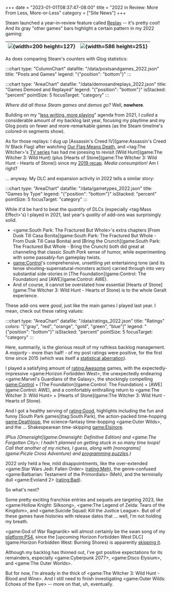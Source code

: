 +++
date = "2023-01-01T08:37:47-08:00"
title = "2022 in Review: More From Less, More-or-Less"
category = ["Site News"]
+++

Steam launched a year-in-review feature called <a href="https://store.steampowered.com/replay">Replay</a> -- it's pretty cool!  And its gray "other games" bars highlight a certain pattern in my 2022 gaming:

| ![](%site.BaseURL%2022_steamreplay-count.png){width=200 height=127} | ![](%site.BaseURL%2022_steamreplay-timeline.png){width=586 height=251} |
| - | - |

As does comparing Steam's counters with Glog statistics:

:::chart
type: "ColumnChart"
datafile: "/data/postsandgames_2022.json"
title: "Posts and Games"
legend: "{\"position\": \"bottom\"}"
:::

:::chart
type: "AreaChart"
datafile: "/data/demosandreplays_2022.json"
title: "Games Demoed and Replayed"
legend: "{\"position\": \"bottom\"}"
isStacked: "percent"
pointSize: 5
focusTarget: "category"
:::

<i>Where did all those Steam games and demos go?</i>  Well, <b>nowhere</b>.

Building on my "[less writing, more playing](%site.BaseURL%2022/01/01/2021-in-review-not-dead-yet/)" agenda from 2021, I <i>culled</i> a considerable amount of my backlog last year, focusing my playtime and my Glog posts on fewer and more-remarkable games (as the Steam timeline's colored-in segments show).

As for those replays: I dug up [Assassin's Creed IV](game:Assassin's Creed IV Black Flag) after watching <a href="https://www.imdb.com/title/tt11000902/">Our Flag Means Death</a>, and <tag:The Witcher>'s <a href="https://www.imdb.com/title/tt5180504/">TV series</a> has had me jonesing to revisit [Wild Hunt](game:The Witcher 3: Wild Hunt) (plus [Hearts of Stone](game:The Witcher 3: Wild Hunt - Hearts of Stone)) since my [2019 recap](%site.BaseURL%2020/01/01/2019-in-review-less-isnt-more/).  <i>Media consumption!</i>  Am I right?

... anyway.  My DLC and expansion activity in 2022 tells a similar story:

:::chart
type: "AreaChart"
datafile: "/data/gametypes_2022.json"
title: "Games by Type"
legend: "{\"position\": \"bottom\"}"
isStacked: "percent"
pointSize: 5
focusTarget: "category"
:::

While it'd be hard to beat the <i>quantity</i> of DLCs (especially <tag:Mass Effect>'s) I played in 2021, last year's <i>quality</i> of add-ons was surprisingly solid.

* <game:South Park: The Fractured But Whole>'s extra chapters [From Dusk Till Casa Bonita](game:South Park: The Fractured But Whole - From Dusk Till Casa Bonita) and [Bring the Crunch](game:South Park: The Fractured But Whole - Bring the Crunch) both did great at channeling that classic <i>South Park</i> sense of humor, while experimenting with some passably-fun gameplay twists.
* <game:Control>'s comprehensive, unsettling yet entertaining tone (and its tense shooting-supernatural-monsters action) carried through into very substantial side-stories in [The Foundation](game:Control: The Foundation) and [AWE](game:Control: AWE).
* And of course, it cannot be overstated how essential [Hearts of Stone](game:The Witcher 3: Wild Hunt - Hearts of Stone) is to the whole Geralt experience.

These add-ons were <i>good</i>, just like the main games I played last year.  I mean, check out these rating values:

:::chart
type: "AreaChart"
datafile: "/data/ratings_2022.json"
title: "Ratings"
colors: "[\"gray\", \"red\", \"orange\", \"gold\", \"green\", \"blue\"]"
legend: "{\"position\": \"bottom\"}"
isStacked: "percent"
pointSize: 5
focusTarget: "category"
:::

Here, summarily, is the glorious result of my ruthless backlog management.  A <i>majority</i> - more than half! - of my post ratings were positive, for the first time since 2015 (which was itself a [statistical aberration](%site.BaseURL%2016/01/01/2015-a-shameful-embarrassment-of-statistical-failure/)).

I played a satisfying amount of <rating:Awesome> games, with the expectedly-impressive <game:Horizon Forbidden West>, the unexpectedly endearing <game:Marvel's Guardians of the Galaxy>, the shockingly compelling <game:Control> + [The Foundation](game:Control: The Foundation) + [AWE](game:Control: AWE), and a comfortably enthralling return to <game:The Witcher 3: Wild Hunt> + [Hearts of Stone](game:The Witcher 3: Wild Hunt - Hearts of Stone).

And I got a healthy serving of <rating:Good>, highlights including the fun and funny [South Park games](tag:South Park), the action-packed time-hopping <game:Deathloop>, the science-fantasy time-bopping <game:Outer Wilds>, and the ... Shakespearean time-skipping <game:Elsinore>.

<i>(Plus [Omensight](game:Omensight: Definitive Edition) and <game:The Forgotten City>; I hadn't planned on getting stuck in so many time loops!  Call that another of my niches, I guess, along with [nonograms](game:Piczle Cross Adventure) and [programming puzzles](tag:Zachtronics).)</i>

2022 only held a few, mild disappointments, like the over-extended <game:Star Wars Jedi: Fallen Order> (<rating:Meh>), the genre-confused <game:Batbarian: Testament of the Primordials> (Meh), and the terminally dull <game:Evoland 2> (<rating:Bad>).

So what's next?

Some pretty exciting franchise entries and sequels are targeting 2023, like <game:Hollow Knight: Silksong>, <game:The Legend of Zelda: Tears of the Kingdom>, and <game:Suicide Squad: Kill the Justice League>.  But <i>all</i> of these games have histories with release dates that ... well, I'm not holding my breath.

<game:God of War Ragnarök> will almost certainly be the swan song of my <platform:PS4>, since the [upcoming Horizon Forbidden West DLC](game:Horizon Forbidden West: Burning Shores) is apparently <a href="https://www.ign.com/articles/horizon-forbidden-west-burning-shores-dlc-announced-exclusive-to-ps5">skipping it</a>.

Although my backlog has thinned out, I've got positive expectations for its remainders, especially <game:Cyberpunk 2077>, <game:Disco Elysium>, and <game:The Outer Worlds>.

But for now, I'm already in the thick of <game:The Witcher 3: Wild Hunt - Blood and Wine>.  And I still need to finish investigating <game:Outer Wilds: Echoes of the Eye> -- more on that, uh, eventually.

